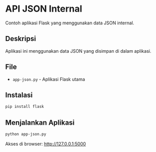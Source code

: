 # API JSON Internal

Contoh aplikasi Flask yang menggunakan data JSON internal.

## Deskripsi

Aplikasi ini menggunakan data JSON yang disimpan di dalam aplikasi.

## File

- `app-json.py` - Aplikasi Flask utama

## Instalasi

```bash
pip install flask
```

## Menjalankan Aplikasi

```bash
python app-json.py
```

Akses di browser: http://127.0.0.1:5000

